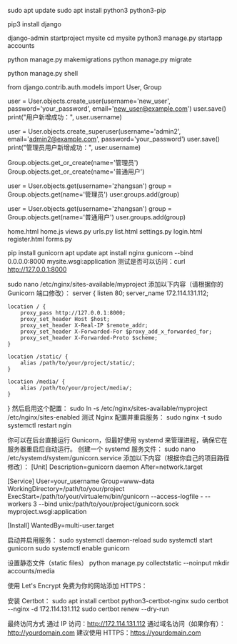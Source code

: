sudo apt update
sudo apt install python3 python3-pip

pip3 install django

django-admin startproject mysite
cd mysite
python3 manage.py startapp accounts

python manage.py makemigrations
python manage.py migrate

python manage.py shell


from django.contrib.auth.models import User, Group

user = User.objects.create_user(username='new_user', password='your_password', email='new_user@example.com')
user.save()
print("用户新增成功：", user.username)

user = User.objects.create_superuser(username='admin2', email='admin2@example.com', password='your_password')
user.save()
print("管理员用户新增成功：", user.username)

Group.objects.get_or_create(name='管理员')
Group.objects.get_or_create(name='普通用户')

user = User.objects.get(username='zhangsan')
group = Group.objects.get(name='管理员')
user.groups.add(group)

user = User.objects.get(username='zhangsan')
group = Group.objects.get(name='普通用户')
user.groups.add(group)


home.html
home.js
views.py
urls.py
list.html
settings.py
login.html
register.html
forms.py


pip install gunicorn
apt update
apt install nginx
gunicorn --bind 0.0.0.0:8000 mysite.wsgi:application
测试是否可以访问：curl http://127.0.0.1:8000

sudo nano /etc/nginx/sites-available/myproject
添加以下内容（请根据你的 Gunicorn 端口修改）：
server {
    listen 80;
    server_name 172.114.131.112;

    location / {
        proxy_pass http://127.0.0.1:8000;
        proxy_set_header Host $host;
        proxy_set_header X-Real-IP $remote_addr;
        proxy_set_header X-Forwarded-For $proxy_add_x_forwarded_for;
        proxy_set_header X-Forwarded-Proto $scheme;
    }

    location /static/ {
        alias /path/to/your/project/static/;
    }

    location /media/ {
        alias /path/to/your/project/media/;
    }
}
然后启用这个配置：
sudo ln -s /etc/nginx/sites-available/myproject /etc/nginx/sites-enabled
测试 Nginx 配置并重启服务：
sudo nginx -t
sudo systemctl restart ngin

你可以在后台直接运行 Gunicorn，但最好使用 systemd 来管理进程，确保它在服务器重启后自动运行。
创建一个 systemd 服务文件：
sudo nano /etc/systemd/system/gunicorn.service
添加以下内容（根据你自己的项目路径修改）：
[Unit]
Description=gunicorn daemon
After=network.target

[Service]
User=your_username
Group=www-data
WorkingDirectory=/path/to/your/project
ExecStart=/path/to/your/virtualenv/bin/gunicorn --access-logfile - --workers 3 --bind unix:/path/to/your/project/gunicorn.sock myproject.wsgi:application

[Install]
WantedBy=multi-user.target

启动并启用服务：
sudo systemctl daemon-reload
sudo systemctl start gunicorn
sudo systemctl enable gunicorn


设置静态文件（static files）
python manage.py collectstatic --noinput
mkdir accounts/media

使用 Let's Encrypt 免费为你的网站添加 HTTPS：

安装 Certbot：
sudo apt install certbot python3-certbot-nginx
sudo certbot --nginx -d 172.114.131.112
sudo certbot renew --dry-run

最终访问方式
通过 IP 访问：http://172.114.131.112
通过域名访问（如果你有）：http://yourdomain.com
建议使用 HTTPS：https://yourdomain.com
